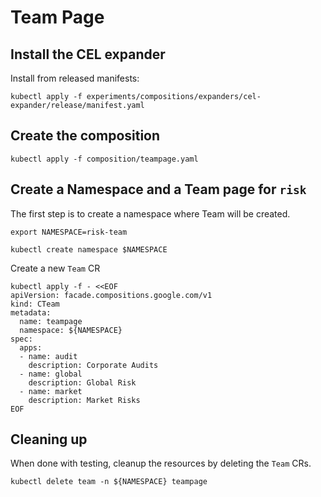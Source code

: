 # Team Page 

## Install the CEL expander

Install from released manifests:
```
kubectl apply -f experiments/compositions/expanders/cel-expander/release/manifest.yaml
```

## Create the composition

```
kubectl apply -f composition/teampage.yaml
```


## Create a Namespace and a Team page for `risk`

The first step is to create a namespace where Team will be created.

```
export NAMESPACE=risk-team

kubectl create namespace $NAMESPACE
```

Create a new `Team` CR

```
kubectl apply -f - <<EOF
apiVersion: facade.compositions.google.com/v1
kind: CTeam
metadata:
  name: teampage
  namespace: ${NAMESPACE}
spec:
  apps:
  - name: audit
    description: Corporate Audits
  - name: global
    description: Global Risk
  - name: market
    description: Market Risks
EOF
```

## Cleaning up

When done with testing, cleanup the resources by deleting the `Team` CRs.

```
kubectl delete team -n ${NAMESPACE} teampage
```